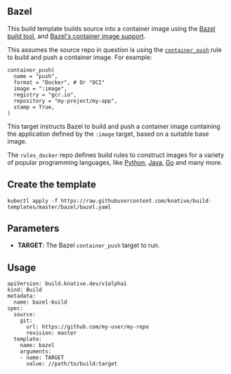 ## Bazel

This build template builds source into a container image using the [Bazel build
tool](https://bazel.build), and [Bazel's container image
support](https://github.com/bazelbuild/rules_docker).

This assumes the source repo in question is using the
[`container_push`](https://github.com/bazelbuild/rules_docker/#container_push-1)
rule to build and push a container image. For example:

```
container_push(
  name = "push",
  format = "Docker", # Or "OCI"
  image = ":image",
  registry = "gcr.io",
  repository = "my-project/my-app",
  stamp = True,
)
```

This target instructs Bazel to build and push a container image containing the
application defined by the `:image` target, based on a suitable base image.

The `rules_docker` repo defines build rules to construct images for a variety of
popular programming languages, like
[Python](https://github.com/bazelbuild/rules_),
[Java](https://github.com/bazelbuild/rules_docker/#java_image),
[Go](https://github.com/bazelbuild/rules_docker/#go_image) and many more.

## Create the template

```
kubectl apply -f https://raw.githubusercontent.com/knative/build-templates/master/bazel/bazel.yaml
```

## Parameters

* **TARGET**: The Bazel `container_push` target to run.

## Usage

```
apiVersion: build.knative.dev/v1alpha1
kind: Build
metadata:
  name: bazel-build
spec:
  source:
    git:
      url: https://github.com/my-user/my-repo
      revision: master
  template:
    name: bazel
    arguments:
    - name: TARGET
      value: //path/to/build:target
```
